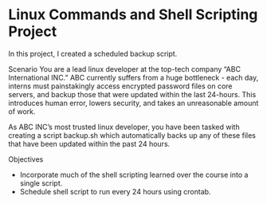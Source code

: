 # Linux Commands and Shell Scripting Project
In this project, I created a scheduled backup script.


Scenario
You are a lead linux developer at the top-tech company “ABC International INC.” ABC currently suffers from a huge bottleneck - each day, interns must painstakingly access encrypted password files on core servers, and backup those that were updated within the last 24-hours. This introduces human error, lowers security, and takes an unreasonable amount of work.

As ABC INC’s most trusted linux developer, you have been tasked with creating a script backup.sh which automatically backs up any of these files that have been updated within the past 24 hours.

Objectives
- Incorporate much of the shell scripting learned over the course into a single script.
- Schedule shell script to run every 24 hours using crontab.
